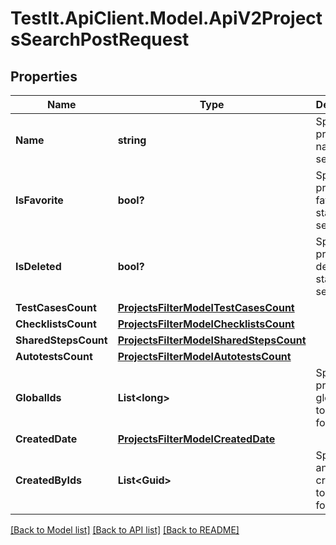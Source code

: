 # TestIt.ApiClient.Model.ApiV2ProjectsSearchPostRequest

## Properties

Name | Type | Description | Notes
------------ | ------------- | ------------- | -------------
**Name** | **string** | Specifies a project name to search for | [optional] 
**IsFavorite** | **bool?** | Specifies a project favorite status to search for | [optional] 
**IsDeleted** | **bool?** | Specifies a project deleted status to search for | [optional] 
**TestCasesCount** | [**ProjectsFilterModelTestCasesCount**](ProjectsFilterModelTestCasesCount.md) |  | [optional] 
**ChecklistsCount** | [**ProjectsFilterModelChecklistsCount**](ProjectsFilterModelChecklistsCount.md) |  | [optional] 
**SharedStepsCount** | [**ProjectsFilterModelSharedStepsCount**](ProjectsFilterModelSharedStepsCount.md) |  | [optional] 
**AutotestsCount** | [**ProjectsFilterModelAutotestsCount**](ProjectsFilterModelAutotestsCount.md) |  | [optional] 
**GlobalIds** | **List&lt;long&gt;** | Specifies a project global IDs to search for | [optional] 
**CreatedDate** | [**ProjectsFilterModelCreatedDate**](ProjectsFilterModelCreatedDate.md) |  | [optional] 
**CreatedByIds** | **List&lt;Guid&gt;** | Specifies an autotest creator IDs to search for | [optional] 

[[Back to Model list]](../README.md#documentation-for-models) [[Back to API list]](../README.md#documentation-for-api-endpoints) [[Back to README]](../README.md)

